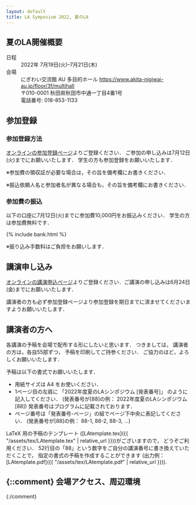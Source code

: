 ```yaml
---
layout: default
title: LA Symposium 2022, 夏のLA
---
```


夏のLA開催概要
--------
<dl>
  <dt>日程</dt>
  <dd>2022年 <time datetime="2022-07-19">7月19日(火)</time>–<time datetime="2022-07-21">7月21日(木)</time></dd>
  <dt>会場</dt>
  <dd>にぎわい交流館 AU 多目的ホール <a href="https://www.akita-nigiwai-au.jp/floor/3f/multihall">https://www.akita-nigiwai-au.jp/floor/3f/multihall</a></dd>
  <dd>〒010-0001 秋田県秋田市中通一丁目4番1号</dd>
  <dd>  電話番号: 018-853-1133</dd>
</dl>
 

参加登録
--------
### 参加登録方法

[オンラインの参加登録ページ](https://forms.gle/Sk6eg8yVomBszfwL7)よりご登録ください． ご参加の申し込みは7月12日(火)までにお願いいたします． 学生の方も参加登録をお願いいたします．
<!-- (当日参加も可能です．) -->

※参加費の領収証が必要な場合は，その旨を備考欄にお書きください．

※振込依頼人名と参加者名が異なる場合も，その旨を備考欄にお書きください．
 
### 参加費の振込

以下の口座に7月12日(火)までに参加費10,000円をお振込みください． 学生の方は参加費無料です．
<!-- 当日のお支払いも可能です． -->

{% include bank.html %}

※振り込み手数料はご負担をお願いします．

講演申し込み
--------
[オンラインの講演申込ページ](https://forms.gle/6JzrAWPqsiLJRZ8A8)よりご登録ください．ご講演の申し込みは6月24日(金)までにお願いいたします．
<!--ただし講演および参加の変更や取り消しは-月-日まで遠慮なく行ってください．-->
講演者の方も必ず参加登録ページより参加登録を期日までに済ませてくださいますようお願いいたします．
 

講演者の方へ
--------
各講演の予稿を会場で配布する形にしたいと思います． つきましては， 講演者の方は，各自55部ずつ， 予稿を印刷してご持参ください． ご協力のほど，よろしくお願いいたします．

予稿は以下の書式でお願いいたします．

* 用紙サイズは A4 をお使いください．
* 1ページ目の左肩に 「2022年度夏のLAシンポジウム [発表番号]」 のように記入してください． (発表番号が[88]の例： 2022年度夏のLAシンポジウム [88])
発表番号はプログラムに記載されております．
* ページ番号は「発表番号-ページ」の組でページ下中央に表記してください． (発表番号が[88]の例： 88-1, 88-2, 88-3, ...)

LaTeX 用の予稿のテンプレート ([LAtemplate.tex]({{ "/assets/tex/LAtemplate.tex" | relative_url }}))がございますので， どうぞご利用ください．
52行目の「88」という数字をご自分の講演番号に書き換えていただくことで， 指定の書式の予稿を作成することができます (出力例：[LAtemplate.pdf]({{ "/assets/tex/LAtemplate.pdf" | relative_url }})). 
 
{::comment}
会場アクセス、周辺環境
--------
{:/comment}
